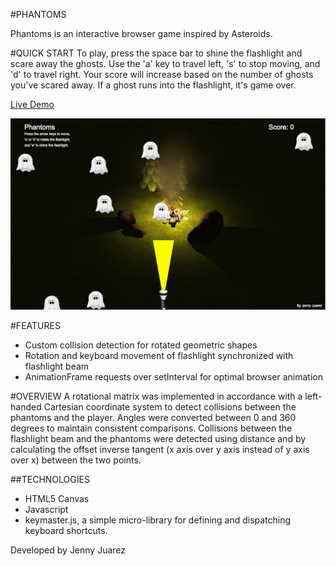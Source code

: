 #PHANTOMS

Phantoms is an interactive browser game inspired by Asteroids.

#QUICK START
To play, press the space bar to shine the flashlight and scare away the ghosts.
Use the 'a' key to travel left, 's' to stop moving, and 'd' to travel right.
Your score will increase based on the number of ghosts you've scared away.
If a ghost runs into the flashlight, it's game over.

[Live Demo](http://jennyj2012.github.io/phantoms/)


![Phantoms](./basic-shot.png)

#FEATURES
 * Custom collision detection for rotated geometric shapes
 * Rotation and keyboard movement of flashlight synchronized with flashlight beam
 * AnimationFrame requests over setInterval for optimal browser animation

#OVERVIEW
A rotational matrix was implemented in accordance with a left-handed Cartesian coordinate system to detect collisions between the phantoms and the player. Angles were converted between 0 and 360 degrees to maintain consistent comparisons. Collisions between the flashlight beam and the phantoms were detected using distance and by calculating the offset inverse tangent (x axis over y axis instead of y axis over x) between the two points.

##TECHNOLOGIES
  * HTML5 Canvas
  * Javascript
  * keymaster.js, a simple micro-library for defining and dispatching keyboard shortcuts.

Developed by Jenny Juarez
